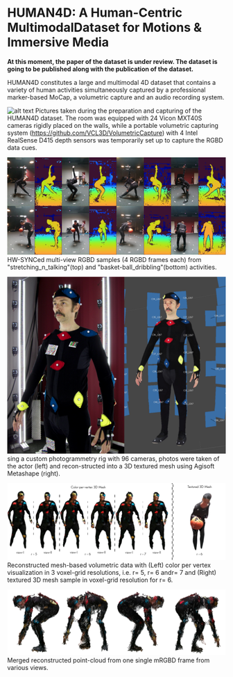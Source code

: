 # HUMAN4D: A Human-Centric MultimodalDataset for Motions & Immersive Media

<b>At this moment, the paper of the dataset is under review.
The dataset is going to be published along with the publication of the dataset.</b>

HUMAN4D constitutes a large and multimodal 4D dataset that contains a variety of human activities simultaneously captured by a professional marker-based MoCap, a volumetric capture and an audio recording system.

![alt text](https://raw.githubusercontent.com/tofis/myurls/master/human4d/imgs/facilities.png)
Pictures taken during the preparation and capturing of the HUMAN4D dataset. The room was equipped with 24 Vicon MXT40S cameras rigidly placed on the walls, while a portable volumetric capturing system (https://github.com/VCL3D/VolumetricCapture) with 4 Intel RealSense D415 depth sensors was temporarily set up to capture the RGBD data cues.

![alt text](https://raw.githubusercontent.com/tofis/myurls/master/human4d/imgs/rgbd2.png)
HW-SYNCed multi-view RGBD samples (4 RGBD frames each) from "stretching_n_talking"(top) and "basket-ball_dribbling"(bottom) activities. 

![alt text](https://raw.githubusercontent.com/tofis/myurls/master/human4d/imgs/actor_bodyscan_s.png)
sing  a  custom  photogrammetry  rig  with  96 cameras,  photos  were  taken  of  the  actor  (left)  and  recon-structed  into  a  3D  textured  mesh  using  Agisoft  Metashape (right).

![alt text](https://raw.githubusercontent.com/tofis/myurls/master/human4d/imgs/meshreco2.png)
Reconstructed mesh-based volumetric  data  with  (Left)  color  per  vertex  visualization  in 3  voxel-grid resolutions, i.e. r= 5, r= 6 andr= 7 and (Right) textured 3D mesh sample in voxel-grid resolution for r= 6.

![alt text](https://raw.githubusercontent.com/tofis/myurls/master/human4d/imgs/pcloud.png)
Merged reconstructed point-cloud from one single mRGBD frame from various views.
